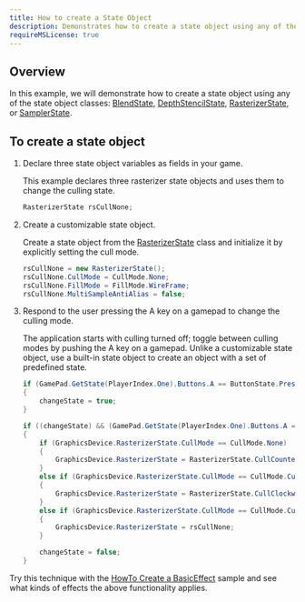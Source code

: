 ```yaml
---
title: How to create a State Object
description: Demonstrates how to create a state object using any of the state object classes.
requireMSLicense: true
---
```


## Overview

In this example, we will demonstrate how to create a state object using any of the state object classes: [BlendState](xref:Microsoft.Xna.Framework.Graphics.BlendState), [DepthStencilState](xref:Microsoft.Xna.Framework.Graphics.DepthStencilState), [RasterizerState](xref:Microsoft.Xna.Framework.Graphics.RasterizerState), or [SamplerState](xref:Microsoft.Xna.Framework.Graphics.SamplerState).

## To create a state object

1. Declare three state object variables as fields in your game.

    This example declares three rasterizer state objects and uses them to change the culling state.

    ```csharp
    RasterizerState rsCullNone;
    ```

2. Create a customizable state object.

    Create a state object from the [RasterizerState](xref:Microsoft.Xna.Framework.Graphics.RasterizerState) class and initialize it by explicitly setting the cull mode.

    ```csharp
    rsCullNone = new RasterizerState();
    rsCullNone.CullMode = CullMode.None;
    rsCullNone.FillMode = FillMode.WireFrame;
    rsCullNone.MultiSampleAntiAlias = false;
    ```

3. Respond to the user pressing the A key on a gamepad to change the culling mode.

    The application starts with culling turned off; toggle between culling modes by pushing the A key on a gamepad. Unlike a customizable state object, use a built-in state object to create an object with a set of predefined state.

    ```csharp
    if (GamePad.GetState(PlayerIndex.One).Buttons.A == ButtonState.Pressed)
    {
        changeState = true;
    }
    
    if ((changeState) && (GamePad.GetState(PlayerIndex.One).Buttons.A == ButtonState.Released))
    {
        if (GraphicsDevice.RasterizerState.CullMode == CullMode.None)
        {
            GraphicsDevice.RasterizerState = RasterizerState.CullCounterClockwise;
        }
        else if (GraphicsDevice.RasterizerState.CullMode == CullMode.CullCounterClockwiseFace)
        {
            GraphicsDevice.RasterizerState = RasterizerState.CullClockwise;
        }
        else if (GraphicsDevice.RasterizerState.CullMode == CullMode.CullClockwiseFace)
        {
            GraphicsDevice.RasterizerState = rsCullNone;
        }
    
        changeState = false;
    }
    ```

Try this technique with the [HowTo Create a BasicEffect](./HowTo_Create_a_BasicEffect.md) sample and see what kinds of effects the above functionality applies.
